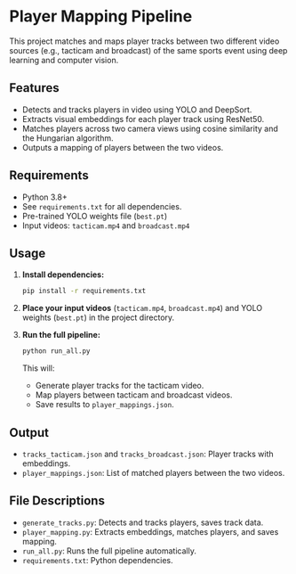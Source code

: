 # Player Mapping Pipeline

This project matches and maps player tracks between two different video sources (e.g., tacticam and broadcast) of the same sports event using deep learning and computer vision.

## Features
- Detects and tracks players in video using YOLO and DeepSort.
- Extracts visual embeddings for each player track using ResNet50.
- Matches players across two camera views using cosine similarity and the Hungarian algorithm.
- Outputs a mapping of players between the two videos.

## Requirements
- Python 3.8+
- See `requirements.txt` for all dependencies.
- Pre-trained YOLO weights file (`best.pt`)
- Input videos: `tacticam.mp4` and `broadcast.mp4`

## Usage

1. **Install dependencies:**
   ```bash
   pip install -r requirements.txt
   ```
2. **Place your input videos** (`tacticam.mp4`, `broadcast.mp4`) and YOLO weights (`best.pt`) in the project directory.

3. **Run the full pipeline:**
   ```bash
   python run_all.py
   ```
   This will:
   - Generate player tracks for the tacticam video.
   - Map players between tacticam and broadcast videos.
   - Save results to `player_mappings.json`.

## Output
- `tracks_tacticam.json` and `tracks_broadcast.json`: Player tracks with embeddings.
- `player_mappings.json`: List of matched players between the two videos.

## File Descriptions
- `generate_tracks.py`: Detects and tracks players, saves track data.
- `player_mapping.py`: Extracts embeddings, matches players, and saves mapping.
- `run_all.py`: Runs the full pipeline automatically.
- `requirements.txt`: Python dependencies.
